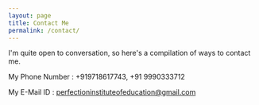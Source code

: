 ```yaml
---
layout: page
title: Contact Me
permalink: /contact/
---
```


I'm quite open to conversation, so here's a compilation of ways to contact me.

My Phone Number : +919718617743, +91 9990333712


My E-Mail ID : [perfectioninstituteofeducation@gmail.com](mailto:perfectioninstituteofeducation@gmail.com)


